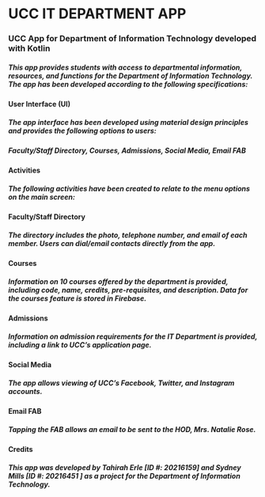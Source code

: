 # UCC IT DEPARTMENT APP 

### UCC App for Department of Information Technology developed with Kotlin

##### This app provides students with access to departmental information, resources, and functions for the Department of Information Technology. The app has been developed according to the following specifications:

#### User Interface (UI)
##### The app interface has been developed using material design principles and provides the following options to users:
##### Faculty/Staff Directory, Courses, Admissions, Social Media, Email FAB

#### Activities
##### The following activities have been created to relate to the menu options on the main screen:

#### Faculty/Staff Directory
##### The directory includes the photo, telephone number, and email of each member. Users can dial/email contacts directly from the app.

#### Courses
##### Information on 10 courses offered by the department is provided, including code, name, credits, pre-requisites, and description. Data for the courses feature is stored in Firebase.

#### Admissions
##### Information on admission requirements for the IT Department is provided, including a link to UCC’s application page.

#### Social Media
##### The app allows viewing of UCC’s Facebook, Twitter, and Instagram accounts.

#### Email FAB
##### Tapping the FAB allows an email to be sent to the HOD, Mrs. Natalie Rose.

#### Credits
##### This app was developed by Tahirah Erle [ID #: 20216159] and Sydney Mills [ID #: 20216451 ] as a project for the Department of Information Technology.

